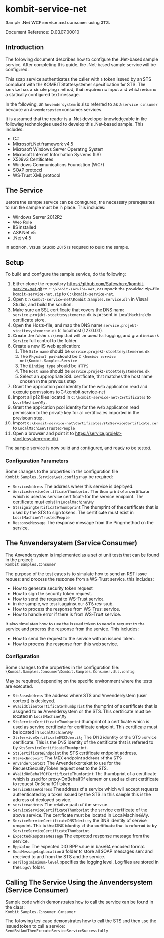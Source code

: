 # kombit-service-net
Sample .Net WCF service and consumer using STS.

Document Reference: D.03.07.00010

## <a name=“introduction”></a>Introduction
The following document describes how to configure the .Net-based sample service. After completing this guide, the .Net-based sample service will be configured.This soap service authenticates the caller with a token issued by an STS compliant with the KOMBIT Støttesystemer specification for STS. The service has a simple ping method, that requires no input and which returns a statically configured text message.In the following, an `Anvendersystem` is also referred to as a `service consumer` because an `Anvendersystem` consumes services.It is assumed that the reader is a .Net-developer knowledgeable in the following technologies used to develop this .Net-based sample. This includes:

* C#* Microsoft.Net framework v4.5* Microsoft Windows Server Operating System* Microsoft Internet Information Systems (IIS)* X509v3 Certificates* Windows Communications Foundation (WCF)* SOAP protocol* WS-Trust XML protocol

## <a name=“service”></a>The Service
Before the sample service can be configured, the necessary prerequisites to run the sample must be in place. This includes:

* Windows Server 2012R2* Web Role* IIS installed* ASP.Net v5* .Net v4.5

In addition, Visual Studio 2015 is required to build the sample.

## <a name=“setup”></a>Setup
To build and configure the sample service, do the following:

1. Either clone the repository <https://github.com/Safewhere/kombit-service-net.git> to `C:\kombit-service-net`, or unpack the provided zip-file `kombit-service-net.zip` to `C:\kombit-service-net`.
2. Open `C:\kombit-service-net\Kombit.Samples.Service.sln` in Visual Studio, and build the solution.
3. Make sure an SSL certificate that covers the DNS name `service.projekt-stoettesystemerne.dk` is present in `LocalMachine\My` certificate store.
4. Open the Hosts-file, and map the DNS name `service.projekt-stoettesystemerne.dk` to localhost (127.0.0.1).
5. Create the folder `c:\temp` that will be used for logging, and grant `Network Service` full control to the folder.
6. Create a new IIS web application:
	1. The `Site name` should be `service.projekt-stoettesystemerne.dk`
	2. The `Physical path`should be `C:\kombit-service-net\Kombit.Samples.Service`
	3. The `Binding type` should be `HTTPS`
	4. The `Host name` should be `service.projekt-stoettesystemerne.dk`
	5. Select an appropriate SSL certificate, that matches the host name chosen in the previous step
6. Grant the application pool identity for the web application read and execute permissions to C:\kombit-service-net
7. Import all p12 files located in `C:\kombit-service-net\Certificates` to `LocalMachine\My`:
8. Grant the application pool identity for the web application read permission to the private key for all certificates imported in the previsoun step.
9. Import `C:\kombit-service-net\Certificates\StsServiceCertificate.cer` to `LocalMachine\TrustedPeople`
10. Open a browser and point it to https://service.projekt-stoettesystemerne.dk/

The sample service is now build and configured, and ready to be tested.

### <a name=“configurationparameters”></a>Configuration ParametersSome changes to the properties in the configuration file `Kombit.Samples.Service\web.config` may be required:
* `ServiceAddress` The address where this service is deployed. 
* `ServiceServiceCertificateThumbprint` The thumprint of a certificate which is used as service certificate for the service endpoint. The certificate must exist in `LocalMachine\My`* `StsSigningCertificateThumbprint` The thumprint of the certificate that is used by the STS to sign tokens. The certificate must exist in `LocalMachine\TrustedPeople`
* `ResponseMessage` The response message from the Ping-method on the service.

## <a name=“anvendersystem”></a>The Anvendersystem (Service Consumer)
The Anvendersystem is implemented as a set of unit tests that can be found in the project:<br/>
`Kombit.Samples.Consumer`The purpose of the test cases is to simulate how to send an RST issue request and process the response from a WS-Trust service, this includes:* How to generate security token request 
* How to sign the security token request.
* How to send the request to WS-Trust service.
* In the sample, we test it against our STS test stub.
* How to process the response from WS-Trust service.
* How to handle error if there is from WS-Trust service.

It also simulates how to use the issued token to send a request to the service and process the response from the service. This includes:* How to send the request to the service with an issued token.* How to process the response from this web service.

### <a name=“consumerconfiguration”></a>Configuration
Some changes to the properties in the configuration file:<br/>
`\Kombit.Samples.Consumer\Kombit.Samples.Consumer.dll.config`May be required, depending on the specific environment where the tests are executed.* `StsBaseAddress` the address where STS and Anvendersystem (user context) is deployed.
* `AValidClientCertificateThumbprint` the thumprint of a certificate that is assigned to an Anvendersystem on  the STS. This certificate must be located in `LocalMachine\My`
* `StsServiceCertificateThumbprint` thumprint of a certificate which is used as service certificate for certificate endpoint. This certificate must be located in `LocalMachine\My`
* `StsServiceCertificateDNSIdentity` The DNS identity of the STS service certificate. This is the DNS identity of the certificate that is referred to by `StsServiceCertificateThumbprint`.
* `StsCertificateEndpoint` the STS certificate endpoint address.
* `StsMexEndpoint` The MEX endpoint address of the STS
* `AnvenderContext` The Anvenderkontekst to use for the RequestSecurityToken request sent to the STS.
* `AValidOnBehalfOfCertificateThumbprint` The thumbprint of a certificate which is used for proxy-OnBehalfOf element or used as client certificate to request OnBehalfOf token.
* `ServiceBaseAddress` The address of a service which will accept requests authenticated by a token issued by the STS. In this sample this is the address of deployed service.
* `ServiceAddress` The relative path of the service.
* `ServiceServiceCertificateThumbprint` the service certificate of the above service. The certificate must be  located in LocalMachine\My.
* `ServiceServiceCertificateDNSIdentity` the DNS identity of service endpoint. This is the DNS identity of the certificate that is referred to by `ServiceServiceCertificateThumbprint`.
* `ExpectedResponseMessage` The expected response message from the service.
* `BppValue` The expected OIO BPP value in base64 encoded format.
* `SoapMessageLogLocation` a folder to store all SOAP messages sent and received to and from the STS and the service.
* `serilog:minimum-level` specifies the logging level. Log files are stored in the `Logs\` folder.
 
## Calling The Service Using the Anvendersystem (Service Consumer)

Sample code which demonstrates how to call the service can be found in the class:<br/>
`Kombit.Samples.Consumer.Consumer`The following test case demonstrates how to call the STS and then use the issued token to call a service:<br/>
`SendRstAndThenExecuteServiceServiceSuccessfully`